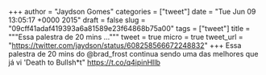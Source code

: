 
+++
author = "Jaydson Gomes"
categories = ["tweet"]
date = "Tue Jun 09 13:05:17 +0000 2015"
draft = false
slug = "09cff41adaf419393a6a81589e23f64868b75a00"
tags = ["tweet"]
title = """Essa palestra de 20 mins ..."""
tweet = true
micro = true
tweet_url = "https://twitter.com/jaydson/status/608258566672248832"
+++
Essa palestra de 20 mins do @brad_frost continua sendo uma das melhores que já vi 'Death to Bullsh*t" https://t.co/q4ipinHIlb
